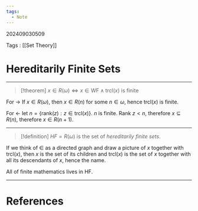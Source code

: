 ```yaml
---
tags:
  - Note
---
```

202409030509

Tags : [[Set Theory]]
# Hereditarily Finite Sets
---
>[!theorem]
>$x \in R(\omega) \iff x \in \text{WF} \land \text{trcl}(x)$ is finite

For $\to$
If $x\in R(\omega)$, then $x\in R(n)$ for some $n\in \omega$, hence $\text{trcl}(x)$ is finite.

For $\leftarrow$ 
let $n = \{\text{rank}(z) : z \in \text{trcl}(x)\}$. $n$ is finite. Rank $z < n$, therefore $x\subseteq R(n)$, therefore $x\in R(n+1)$.

---

>[!definition]
>$HF =R(\omega)$ is the set of *hereditarily finite sets*.

If we think of $\in$ as a directed graph and draw a picture of $x$ together with $\text{trcl}(x)$, then $x$ is the set of its children and $\text{trcl}(x)$ is the set of $x$ together with all its descendants of $x$, hence the name.

All of finite mathematics lives in $\text{HF}$.

---
# References
